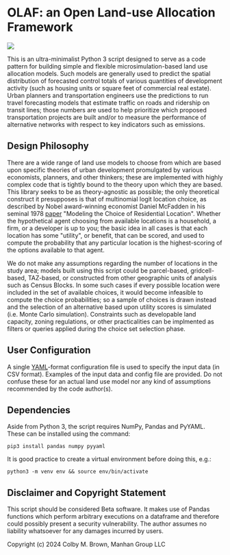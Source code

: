 # OLAF: an Open Land-use Allocation Framework

![](https://upload.wikimedia.org/wikipedia/en/6/6d/Olaf_from_Disney%27s_Frozen.png?20151210060105)

This is an ultra-minimalist Python 3 script designed to serve as a code pattern for building simple and flexible microsimulation-based land use allocation models.  Such models are generally used to predict the spatial distribution of forecasted control totals of various quantities of development activity (such as housing units or square feet of commercial real estate).  Urban planners and transportation engineers use the predictions to run travel forecasting models that estimate traffic on roads and ridership on transit lines; those numbers are used to help prioritize which proposed transportation projects are built and/or to measure the performance of alternative networks with respect to key indicators such as emissions.

## Design Philosophy
There are a wide range of land use models to choose from which are based upon specific theories of urban development promulgated by various economists, planners, and other thinkers; these are implemented with highly complex code that is tightly bound to the theory upon which they are based.  This library seeks to be as theory-agnostic as possible; the only theoretical construct it presupposes is that of multinomial logit location choice, as described by Nobel award-winning economist Daniel McFadden in his seminal 1978 [paper](https://www.semanticscholar.org/paper/Modelling-the-Choice-of-Residential-Location-McFadden/55a63c2a72325a86de9a17814fb6243c132ac19a) "Modeling the Choice of Residential Location".  Whether the hypothetical agent choosing from available locations is a household, a firm, or a developer is up to you; the basic idea in all cases is that each location has some "utility", or benefit, that can be scored, and used to compute the probability that any particular location is the highest-scoring of the options available to that agent.

We do not make any assumptions regarding the number of locations in the study area; models built using this script could be parcel-based, gridcell-based, TAZ-based, or constructed from other geographic units of analysis such as Census Blocks.  In some such cases if every possible location were included in the set of available choices, it would become infeasible to compute the choice probabilities; so a sample of choices is drawn instead and the selection of an alternative based upon utility scores is simulated (i.e. Monte Carlo simulation). Constraints such as developable land capacity, zoning regulations, or other practicalities can be implmented as filters or queries applied during the choice set selection phase.

## User Configuration
A single [YAML](https://yaml.org/)-format configuration file is used to specify the input data (in CSV format).  Examples of the input data and config file are provided.  Do not confuse these for an actual land use model nor any kind of assumptions recommended by the code author(s).

## Dependencies
Aside from Python 3, the script requires NumPy, Pandas and PyYAML.  These can be installed using the command:

`pip3 install pandas numpy pyyaml`

It is good practice to create a virtual environment before doing this, e.g.:

`python3 -m venv env && source env/bin/activate`

## Disclaimer and Copyright Statement
This script should be considered Beta software.  It makes use of Pandas functions which perform arbitrary executions on a dataframe and therefore could possibly present a security vulnerability.  The author assumes no liability whatsoever for any damages incurred by users.

Copyright (c) 2024 Colby M. Brown, Manhan Group LLC